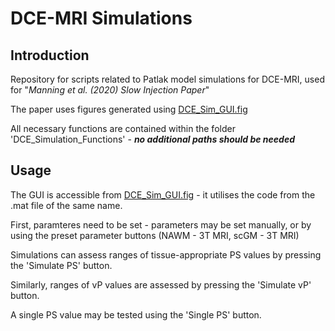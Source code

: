 # DCE-MRI Simulations
## Introduction
Repository for scripts related to Patlak model simulations for DCE-MRI, used for "*Manning et al. (2020) Slow Injection Paper*"

The paper uses figures generated using [DCE_Sim_GUI.fig](https://github.com/CManning95/DCEMRI-SlowInjectionSimulations/blob/master/DCE_Sim_GUI.fig)

All necessary functions are contained within the folder 'DCE_Simulation_Functions' - ***no additional paths should be needed***

## Usage

The GUI is accessible from [DCE_Sim_GUI.fig](https://github.com/CManning95/DCEMRI-SlowInjectionSimulations/blob/master/DCE_Sim_GUI.fig) - it utilises the code from the .mat file of the same name.

First, paramteres need to be set - parameters may be set manually, or by using the preset parameter buttons (NAWM - 3T MRI, scGM - 3T MRI)

Simulations can assess ranges of tissue-appropriate PS values by pressing the 'Simulate PS' button. 

Similarly, ranges of vP values are assessed by pressing the 'Simulate vP' button. 

A single PS value may be tested using the 'Single PS' button.
